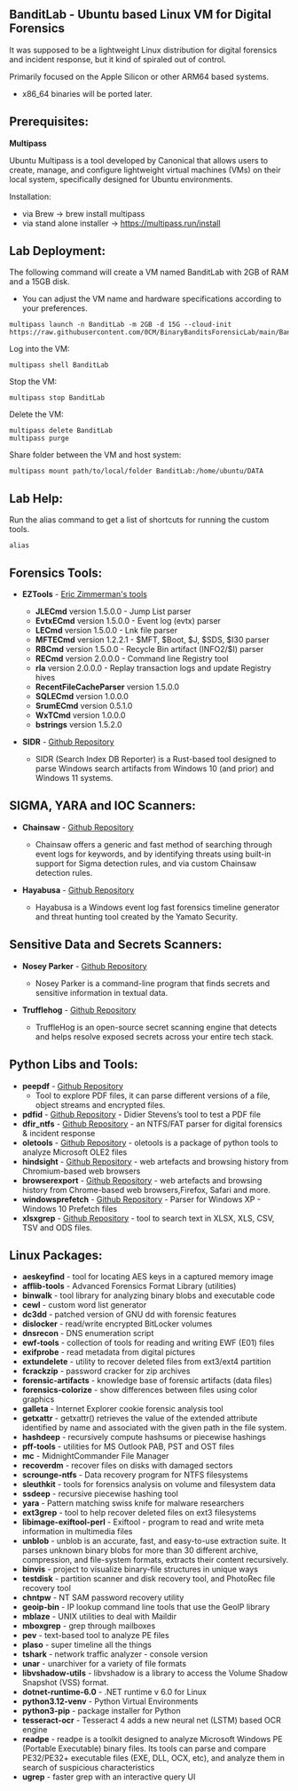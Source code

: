 BanditLab - Ubuntu based Linux VM for Digital Forensics
----------------
It was supposed to be a lightweight Linux distribution for digital forensics
and incident response, but it kind of spiraled out of control.

Primarily focused on the Apple Silicon or other ARM64 based systems.

* x86_64 binaries will be ported later.

Prerequisites:
---------------
**Multipass**

Ubuntu Multipass is a tool developed by Canonical that allows users to create, manage, 
and configure lightweight virtual machines (VMs) on their local system, 
specifically designed for Ubuntu environments.

Installation:

* via Brew -> brew install multipass 
* via stand alone installer -> <https://multipass.run/install>

Lab Deployment:
----------------
The following command will create a VM named BanditLab with 2GB of RAM and a 15GB disk. 
 - You can adjust the VM name and hardware specifications according to your preferences.
```
multipass launch -n BanditLab -m 2GB -d 15G --cloud-init https://raw.githubusercontent.com/0CM/BinaryBanditsForensicLab/main/BanditLab.yaml
```

Log into the VM:
```
multipass shell BanditLab
```
Stop the VM:
```
multipass stop BanditLab
```
Delete the VM:
```
multipass delete BanditLab
multipass purge
```
Share folder between the VM and host system:
```
multipass mount path/to/local/folder BanditLab:/home/ubuntu/DATA
```

Lab Help:
----------------
Run the alias command to get a list of shortcuts for running the custom tools.

```
alias
```

Forensics Tools:
----------------

* **EZTools** - [Eric Zimmerman's tools](https://ericzimmerman.github.io/#!index.md)
  * **JLECmd** version 1.5.0.0 - Jump List parser
  * **EvtxECmd** version 1.5.0.0 - Event log (evtx) parser
  * **LECmd** version 1.5.0.0 -  Lnk file parser
  * **MFTECmd** version 1.2.2.1 - $MFT, $Boot, $J, $SDS, $I30 parser
  * **RBCmd** version 1.5.0.0 - Recycle Bin artifact (INFO2/$I) parser
  * **RECmd** version 2.0.0.0 - Command line Registry tool 
  * **rla** version 2.0.0.0 - Replay transaction logs and update Registry hives 
  * **RecentFileCacheParser** version 1.5.0.0
  * **SQLECmd** version 1.0.0.0
  * **SrumECmd** version 0.5.1.0
  * **WxTCmd** version 1.0.0.0
  * **bstrings** version 1.5.2.0

* **SIDR** - [Github Repository](https://github.com/strozfriedberg/sidr)
  * SIDR (Search Index DB Reporter) is a Rust-based tool designed to parse Windows 
    search artifacts from Windows 10 (and prior) and Windows 11 systems.

**SIGMA, YARA and IOC Scanners:**
--------------------------
* **Chainsaw** - [Github Repository](https://github.com/WithSecureLabs/chainsaw)
	 - Chainsaw offers a generic and fast method of searching through event logs
	   for keywords, and by identifying threats using built-in support for Sigma 
	   detection rules, and via custom Chainsaw detection rules.
		
* **Hayabusa** - [Github Repository](https://github.com/Yamato-Security/hayabusa)
	 - Hayabusa is a Windows event log fast forensics timeline generator
	   and threat hunting tool created by the Yamato Security.

**Sensitive Data and Secrets Scanners:**
--------------------------
* **Nosey Parker** - [Github Repository](https://github.com/praetorian-inc/noseyparker)
	 - Nosey Parker is a command-line program that finds secrets
	   and sensitive information in textual data.
	 
* **Trufflehog** - [Github Repository](https://github.com/trufflesecurity/trufflehog)
	 - TruffleHog is an open-source secret scanning engine that detects
	   and helps resolve exposed secrets across your entire tech stack.
 

**Python Libs and Tools:**
--------------------------
* **peepdf** - [Github Repository](https://github.com/jesparza/peepdf) 
    - Tool to explore PDF files, it can parse different versions of a file,
	object streams and encrypted files.
* **pdfid** - [Github Repository](https://github.com/DidierStevens)
	  - Didier Stevens’s tool to test a PDF file
* **dfir\_ntfs** - [Github Repository](https://github.com/msuhanov/dfir_ntfs)
	  - an NTFS/FAT parser for digital forensics & incident response
* **oletools** - [Github Repository](https://github.com/decalage2/oletools)
	  - oletools is a package of python tools to analyze Microsoft OLE2 files
* **hindsight** - [Github Repository](https://github.com/obsidianforensics/hindsight)
	  - web artefacts and browsing history from Chromium-based web browsers
* **browserexport** - [Github Repository](https://github.com/seanbreckenridge/browserexport)
	  - web artefacts and browsing history from Chrome-based web browsers,Firefox, Safari and more. 	  
* **windowsprefetch** - [Github Repository](https://github.com/PoorBillionaire/Windows-Prefetch-Parser)
	  - Parser for Windows XP - Windows 10 Prefetch files 	  
* **xlsxgrep** - [Github Repository](https://github.com/zazuum/xlsxgrep)
	  - tool to search text in XLSX, XLS, CSV, TSV and ODS files.	



**Linux Packages**:
-------------------
* **aeskeyfind**
	  - tool for locating AES keys in a captured memory image
* **afflib-tools**
	  - Advanced Forensics Format Library (utilities)
* **binwalk**
	  - tool library for analyzing binary blobs and executable code
* **cewl**
	  - custom word list generator
* **dc3dd**
	  - patched version of GNU dd with forensic features
* **dislocker**
	  - read/write encrypted BitLocker volumes
* **dnsrecon**
	  - DNS enumeration script
* **ewf-tools**
	  - collection of tools for reading and writing EWF (E01) files
* **exifprobe**
	  - read metadata from digital pictures
* **extundelete**
	  - utility to recover deleted files from ext3/ext4 partition
* **fcrackzip**
	  - password cracker for zip archives
* **forensic-artifacts**
	  - knowledge base of forensic artifacts (data files)
* **forensics-colorize**
	  - show differences between files using color graphics
* **galleta**
	  - Internet Explorer cookie forensic analysis tool
* **getxattr**
	  - getxattr() retrieves the value of the extended attribute identified 
	     by name and associated with the given path in the file system.
* **hashdeep**
	  - recursively compute hashsums or piecewise hashings
* **pff-tools**
	  - utilities for MS Outlook PAB, PST and OST files
* **mc**
	  - MidnightCommander File Manager
* **recoverdm**
	  - recover files on disks with damaged sectors
* **scrounge-ntfs**
	  - Data recovery program for NTFS filesystems
* **sleuthkit**
	  - tools for forensics analysis on volume and filesystem data
* **ssdeep**
	  - recursive piecewise hashing tool
* **yara**
	  - Pattern matching swiss knife for malware researchers
* **ext3grep**
	  - tool to help recover deleted files on ext3 filesystems
* **libimage-exiftool-perl**
	  - Exiftool - program to read and write meta information in multimedia files
* **unblob**
	  - unblob is an accurate, fast, and easy-to-use extraction suite. It parses unknown
	    binary blobs for more than 30 different archive, compression, and file-system 
	    formats, extracts their content recursively.
* **binvis**
	  - project to visualize binary-file structures in unique ways
* **testdisk**
	  - partition scanner and disk recovery tool, and PhotoRec file recovery tool
* **chntpw**
	  - NT SAM password recovery utility
* **geoip-bin**
	  - IP lookup command line tools that use the GeoIP library
* **mblaze**
	  - UNIX utilities to deal with Maildir
* **mboxgrep**
	  - grep through mailboxes
* **pev**
	  - text-based tool to analyze PE files
* **plaso**
	  - super timeline all the things 
* **tshark**
	  - network traffic analyzer - console version
* **unar**
	  - unarchiver for a variety of file formats
* **libvshadow-utils**
	  - libvshadow is a library to access the Volume Shadow Snapshot (VSS) format.
* **dotnet-runtime-6.0**
	  - .NET runtime v 6.0 for Linux
* **python3.12-venv**
	  - Python Virtual Environments
* **python3-pip**
	  - package installer for Python
* **tesseract-ocr**
	  - Tesseract 4 adds a new neural net (LSTM) based OCR engine
* **readpe**
	  - readpe is a toolkit designed to analyze Microsoft Windows PE (Portable Executable)
	    binary files. Its tools can parse and compare PE32/PE32+ executable files (EXE, 
	    DLL, OCX, etc), and analyze them in search of suspicious characteristics
* **ugrep**	- faster grep with an interactive query UI 
